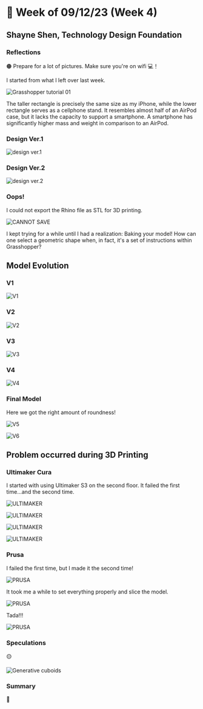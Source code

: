# 👼 Week of 09/12/23 (Week 4)
## Shayne Shen, Technology Design Foundation

### Reflections
🟠 Prepare for a lot of pictures. Make sure you're on wifi 💻！

I started from what I left over last week. 

![Grasshopper tutorial 01](ss01.png)

The taller rectangle is precisely the same size as my iPhone, while the lower rectangle serves as a cellphone stand. It resembles almost half of an AirPod case, but it lacks the capacity to support a smartphone. A smartphone has significantly higher mass and weight in comparison to an AirPod.

### Design Ver.1

![design ver.1](designv1.png)

### Design Ver.2

![design ver.2](designv2.png)

### Oops! 
I could not export the Rhino file as STL for 3D printing. 

![CANNOT SAVE](fail2.png)

I kept trying for a while until I had a realization: Baking your model! How can one select a geometric shape when, in fact, it's a set of instructions within Grasshopper?

## Model Evolution

### V1

![V1](model1.png)

### V2

![V2](model2.png)

### V3

![V3](model3.png)

### V4

![V4](model4.png)

### Final Model

Here we got the right amount of roundness! 

![V5](model5.png)

![V6](model6.png)

## Problem occurred during 3D Printing

### Ultimaker Cura

I started with using Ultimaker S3 on the second floor. It failed the first time...and the second time.

![ULTIMAKER](3dp.png)

![ULTIMAKER](3dp01.png)

![ULTIMAKER](3dp02.png)

![ULTIMAKER](3dp03.png)

### Prusa

I failed the first time, but I made it the second time!

![PRUSA](3dp05.png)

It took me a while to set everything properly and slice the model.

![PRUSA](3dp06.png)

Tada!!!

![PRUSA](3dp07.png)

### Speculations
🟡 

![Generative cuboids](phonestand_test.png)


### Summary
🔵 
